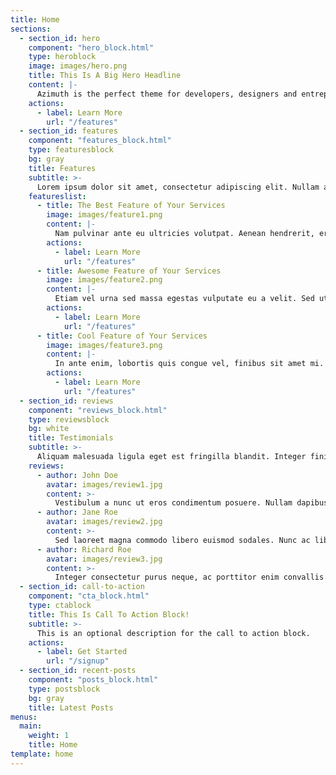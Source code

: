 ```yaml
---
title: Home
sections:
  - section_id: hero
    component: "hero_block.html"
    type: heroblock
    image: images/hero.png
    title: This Is A Big Hero Headline
    content: |-
      Azimuth is the perfect theme for developers, designers and entrepreneurs who need a sleek, modern SaaS site. 
    actions:
      - label: Learn More
        url: "/features"
  - section_id: features
    component: "features_block.html"
    type: featuresblock
    bg: gray
    title: Features
    subtitle: >-
      Lorem ipsum dolor sit amet, consectetur adipiscing elit. Nullam a metus quis lorem malesuada luctus.
    featureslist:
      - title: The Best Feature of Your Services
        image: images/feature1.png
        content: |-
          Nam pulvinar ante eu ultricies volutpat. Aenean hendrerit, eros sed aliquet luctus, lorem risus volutpat dolor, nec dignissim diam neque consequat ex.
        actions:
          - label: Learn More
            url: "/features"
      - title: Awesome Feature of Your Services
        image: images/feature2.png
        content: |-
          Etiam vel urna sed massa egestas vulputate eu a velit. Sed ut nisl nec sapien interdum luctus. Cras rhoncus condimentum metus sit amet auctor.
        actions:
          - label: Learn More
            url: "/features"
      - title: Cool Feature of Your Services
        image: images/feature3.png
        content: |-
          In ante enim, lobortis quis congue vel, finibus sit amet mi. Aenean quis venenatis sem. Proin eget massa id metus eleifend maximus sit amet nec urna.
        actions:
          - label: Learn More
            url: "/features"
  - section_id: reviews
    component: "reviews_block.html"
    type: reviewsblock
    bg: white
    title: Testimonials
    subtitle: >-
      Aliquam malesuada ligula eget est fringilla blandit. Integer finibus semper libero id sodales. 
    reviews:
      - author: John Doe
        avatar: images/review1.jpg
        content: >-
          Vestibulum a nunc ut eros condimentum posuere. Nullam dapibus quis nunc non interdum. Pellentesque tortor ligula, gravida ac commodo eu.
      - author: Jane Roe
        avatar: images/review2.jpg
        content: >-
          Sed laoreet magna commodo libero euismod sodales. Nunc ac libero convallis, interdum ligula vel, pretium diam. Integer commodo sem at dui sollicitudin, vel posuere justo laoreet.
      - author: Richard Roe
        avatar: images/review3.jpg
        content: >-
          Integer consectetur purus neque, ac porttitor enim convallis vitae. Interdum et malesuada fames ac ante ipsum primis in faucibus.
  - section_id: call-to-action
    component: "cta_block.html"
    type: ctablock
    title: This Is Call To Action Block!
    subtitle: >-
      This is an optional description for the call to action block.
    actions:
      - label: Get Started
        url: "/signup"
  - section_id: recent-posts
    component: "posts_block.html"
    type: postsblock
    bg: gray
    title: Latest Posts
menus:
  main:
    weight: 1
    title: Home
template: home
---
```

